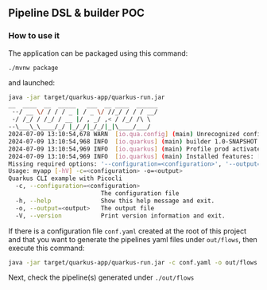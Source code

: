 ## Pipeline DSL & builder POC

### How to use it

The application can be packaged using this command:

```shell script
./mvnw package
```
and launched:
```bash
java -jar target/quarkus-app/quarkus-run.jar
__  ____  __  _____   ___  __ ____  ______ 
 --/ __ \/ / / / _ | / _ \/ //_/ / / / __/ 
 -/ /_/ / /_/ / __ |/ , _/ ,< / /_/ /\ \   
--\___\_\____/_/ |_/_/|_/_/|_|\____/___/   
2024-07-09 13:10:54,678 WARN  [io.qua.config] (main) Unrecognized configuration key "quarkus.application.main-class" was provided; it will be ignored; verify that the dependency extension for this configuration is set or that you did not make a typo
2024-07-09 13:10:54,968 INFO  [io.quarkus] (main) builder 1.0-SNAPSHOT on JVM (powered by Quarkus 3.12.1) started in 0.535s. Listening on: http://0.0.0.0:8080
2024-07-09 13:10:54,969 INFO  [io.quarkus] (main) Profile prod activated. 
2024-07-09 13:10:54,969 INFO  [io.quarkus] (main) Installed features: [cdi, picocli, rest, smallrye-context-propagation, vertx]
Missing required options: '--configuration=<configuration>', '--output=<output>'
Usage: myapp [-hV] -c=<configuration> -o=<output>
Quarkus CLI example with Picocli
  -c, --configuration=<configuration>
                          The configuration file
  -h, --help              Show this help message and exit.
  -o, --output=<output>   The output file
  -V, --version           Print version information and exit.

```  

If there is a configuration file `conf.yaml` created at the root of this project and that you want to generate the pipelines yaml files under `out/flows`, then execute this command:
```bash
java -jar target/quarkus-app/quarkus-run.jar -c conf.yaml -o out/flows
```
Next, check the pipeline(s) generated under `./out/flows`

